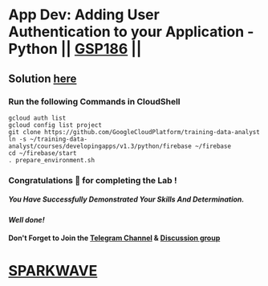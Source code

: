 # App Dev: Adding User Authentication to your Application - Python || [GSP186](https://www.cloudskillsboost.google/focuses/1071?parent=catalog) ||

## Solution [here](https://youtu.be/8eBNR19o9-4)

### Run the following Commands in CloudShell

```
gcloud auth list
gcloud config list project
git clone https://github.com/GoogleCloudPlatform/training-data-analyst
ln -s ~/training-data-analyst/courses/developingapps/v1.3/python/firebase ~/firebase
cd ~/firebase/start
. prepare_environment.sh
```


### Congratulations 🎉 for completing the Lab !

##### *You Have Successfully Demonstrated Your Skills And Determination.*

#### *Well done!*

#### Don't Forget to Join the [Telegram Channel](https://t.me/sparkwave.01) & [Discussion group](https://t.me/sparkwave.01chats)

# [SPARKWAVE](https://www.youtube.com/@sparkwave.01)
